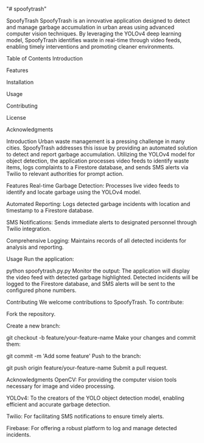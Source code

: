 "# spoofytrash" 

SpoofyTrash
SpoofyTrash is an innovative application designed to detect and manage garbage accumulation in urban areas using advanced computer vision techniques. By leveraging the YOLOv4 deep learning model, SpoofyTrash identifies waste in real-time through video feeds, enabling timely interventions and promoting cleaner environments.

Table of Contents
Introduction

Features

Installation

Usage

Contributing

License

Acknowledgments

Introduction
Urban waste management is a pressing challenge in many cities. SpoofyTrash addresses this issue by providing an automated solution to detect and report garbage accumulation. Utilizing the YOLOv4 model for object detection, the application processes video feeds to identify waste items, logs complaints to a Firestore database, and sends SMS alerts via Twilio to relevant authorities for prompt action.

Features
Real-time Garbage Detection: Processes live video feeds to identify and locate garbage using the YOLOv4 model.

Automated Reporting: Logs detected garbage incidents with location and timestamp to a Firestore database.

SMS Notifications: Sends immediate alerts to designated personnel through Twilio integration.

Comprehensive Logging: Maintains records of all detected incidents for analysis and reporting.



Usage
Run the application:


python spoofytrash.py.py
Monitor the output: The application will display the video feed with detected garbage highlighted. Detected incidents will be logged to the Firestore database, and SMS alerts will be sent to the configured phone numbers.

Contributing
We welcome contributions to SpoofyTrash. To contribute:

Fork the repository.

Create a new branch:


git checkout -b feature/your-feature-name
Make your changes and commit them:


git commit -m 'Add some feature'
Push to the branch:


git push origin feature/your-feature-name
Submit a pull request.





Acknowledgments
OpenCV: For providing the computer vision tools necessary for image and video processing.

YOLOv4: To the creators of the YOLO object detection model, enabling efficient and accurate garbage detection.

Twilio: For facilitating SMS notifications to ensure timely alerts.

Firebase: For offering a robust platform to log and manage detected incidents.

